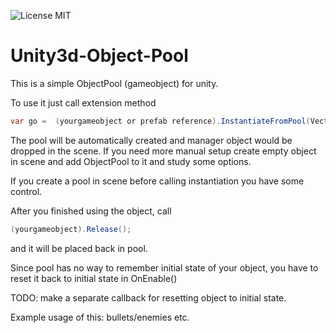 ![License MIT](https://img.shields.io/badge/license-MIT-green.svg)
# Unity3d-Object-Pool

This is a simple ObjectPool (gameobject) for unity.

To use it just call extension method 
``` csharp
var go =  (yourgameobject or prefab reference).InstantiateFromPool(Vector3 position, Quaternion rotation);
```

The pool will be automatically created and manager object would be dropped in the scene.
If you need more manual setup create empty object in scene and add ObjectPool to it and study some options.

If you create a pool in scene before calling instantiation you have some control.

After you finished using the object, call 

``` csharp
(yourgameobject).Release();
```

and it will be placed back in pool.

Since pool has no way to remember initial state of your object, you have to reset it back to initial state in
OnEnable() 

TODO: make a separate callback for resetting object to initial state.

Example usage of this: bullets/enemies etc.
